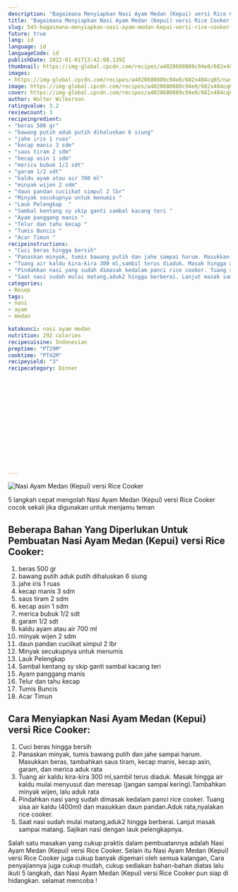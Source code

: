 ```yaml
---
description: "Bagaimana Menyiapkan Nasi Ayam Medan (Kepui) versi Rice Cooker Anti Gagal"
title: "Bagaimana Menyiapkan Nasi Ayam Medan (Kepui) versi Rice Cooker Anti Gagal"
slug: 543-bagaimana-menyiapkan-nasi-ayam-medan-kepui-versi-rice-cooker-anti-gagal
future: true
lang: id
language: id
languageCode: id
publishDate: 2022-01-01T13:42:08.139Z 
thumbnail: https://img-global.cpcdn.com/recipes/a4020680889c94e0/682x484cq65/nasi-ayam-medan-kepui-versi-rice-cooker-foto-resep-utama.webp
images:
- https://img-global.cpcdn.com/recipes/a4020680889c94e0/682x484cq65/nasi-ayam-medan-kepui-versi-rice-cooker-foto-resep-utama.webp
image: https://img-global.cpcdn.com/recipes/a4020680889c94e0/682x484cq65/nasi-ayam-medan-kepui-versi-rice-cooker-foto-resep-utama.webp
cover: https://img-global.cpcdn.com/recipes/a4020680889c94e0/682x484cq65/nasi-ayam-medan-kepui-versi-rice-cooker-foto-resep-utama.webp
author: Walter Wilkerson
ratingvalue: 3.2
reviewcount: 3
recipeingredient:
- "beras 500 gr"
- "bawang putih aduk putih dihaluskan 6 siung"
- "jahe iris 1 ruas"
- "kecap manis 3 sdm"
- "saus tiram 2 sdm"
- "kecap asin 1 sdm"
- "merica bubuk 1/2 sdt"
- "garam 1/2 sdt"
- "kaldu ayam atau air 700 ml"
- "minyak wijen 2 sdm"
- "daun pandan cuciikat simpul 2 lbr"
- "Minyak secukupnya untuk menumis "
- "Lauk Pelengkap  "
- "Sambal kentang sy skip ganti sambal kacang teri "
- "Ayam panggang manis "
- "Telur dan tahu kecap "
- "Tumis Buncis "
- "Acar Timun "
recipeinstructions:
- "Cuci beras hingga bersih"
- "Panaskan minyak, tumis bawang putih dan jahe sampai harum. Masukkan beras, tambahkan saus tiram, kecap manis, kecap asin, garam, dan merica aduk rata"
- "Tuang air kaldu kira-kira 300 ml,sambil terus diaduk. Masak hingga air kaldu mulai menyusut dan meresap (jangan sampai kering).Tambahkan minyak wijen, lalu aduk rata"
- "Pindahkan nasi yang sudah dimasak kedalam panci rice cooker. Tuang sisa air kaldu (400ml) dan masukkan daun pandan.Aduk rata,nyalakan rice cooker."
- "Saat nasi sudah mulai matang,aduk2 hingga berberai. Lanjut masak sampai matang. Sajikan nasi dengan lauk pelengkapnya."
categories:
- Resep
tags:
- nasi
- ayam
- medan

katakunci: nasi ayam medan 
nutrition: 292 calories
recipecuisine: Indonesian
preptime: "PT29M"
cooktime: "PT42M"
recipeyield: "3"
recipecategory: Dinner


     
    
    
    
    
    
    
    
    
    
    
      
    
---
```



![Nasi Ayam Medan (Kepui) versi Rice Cooker](https://img-global.cpcdn.com/recipes/a4020680889c94e0/682x484cq65/nasi-ayam-medan-kepui-versi-rice-cooker-foto-resep-utama.webp)

5 langkah cepat mengolah  Nasi Ayam Medan (Kepui) versi Rice Cooker cocok sekali jika digunakan untuk menjamu teman

<!--inarticleads1-->

## Beberapa Bahan Yang Diperlukan Untuk Pembuatan Nasi Ayam Medan (Kepui) versi Rice Cooker:

1. beras 500 gr
1. bawang putih aduk putih dihaluskan 6 siung
1. jahe iris 1 ruas
1. kecap manis 3 sdm
1. saus tiram 2 sdm
1. kecap asin 1 sdm
1. merica bubuk 1/2 sdt
1. garam 1/2 sdt
1. kaldu ayam atau air 700 ml
1. minyak wijen 2 sdm
1. daun pandan cuciikat simpul 2 lbr
1. Minyak secukupnya untuk menumis 
1. Lauk Pelengkap  
1. Sambal kentang sy skip ganti sambal kacang teri 
1. Ayam panggang manis 
1. Telur dan tahu kecap 
1. Tumis Buncis 
1. Acar Timun 



<!--inarticleads2-->

## Cara Menyiapkan Nasi Ayam Medan (Kepui) versi Rice Cooker:

1. Cuci beras hingga bersih
1. Panaskan minyak, tumis bawang putih dan jahe sampai harum. Masukkan beras, tambahkan saus tiram, kecap manis, kecap asin, garam, dan merica aduk rata
1. Tuang air kaldu kira-kira 300 ml,sambil terus diaduk. Masak hingga air kaldu mulai menyusut dan meresap (jangan sampai kering).Tambahkan minyak wijen, lalu aduk rata
1. Pindahkan nasi yang sudah dimasak kedalam panci rice cooker. Tuang sisa air kaldu (400ml) dan masukkan daun pandan.Aduk rata,nyalakan rice cooker.
1. Saat nasi sudah mulai matang,aduk2 hingga berberai. Lanjut masak sampai matang. Sajikan nasi dengan lauk pelengkapnya.




Salah satu masakan yang cukup praktis dalam pembuatannya adalah  Nasi Ayam Medan (Kepui) versi Rice Cooker. Selain itu  Nasi Ayam Medan (Kepui) versi Rice Cooker  juga cukup banyak digemari oleh semua kalangan, Cara penyajiannya juga cukup mudah, cukup sediakan bahan-bahan diatas lalu ikuti 5 langkah, dan  Nasi Ayam Medan (Kepui) versi Rice Cooker  pun siap di hidangkan. selamat mencoba !
